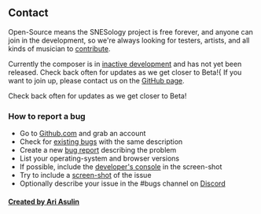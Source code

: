 
## Contact

Open-Source means the SNESology project is free forever, and anyone can join in the development,
so we're always looking for testers, artists, and all kinds of musician to 
[contribute](https://github.com/clevertree/snesology-web/issues/4).

Currently the composer is in
[inactive development](https://github.com/clevertree/snesology-web)
and has not yet been released.
Check back often for updates as we get closer to Beta!{
If you want to join up, please contact us on the 
[GitHub page](https://github.com/clevertree).

Check back often for updates as we get closer to Beta!

### How to report a bug

*   Go to [Github.com](https://github.com/clevertree/audio-source-composer/) and grab an account
*   Check for [existing bugs](https://github.com/clevertree/audio-source-composer/issues/) with the same description
*   Create a new [bug report](https://github.com/clevertree/audio-source-composer/issues/new) describing the problem
*   List your operating-system and browser versions
*   If possible, include the [developer's console](https://kb.mailster.co/how-can-i-open-the-browsers-console/) in the screen-shot
*   Try to include a [screen-shot](https://northatlanticlcc.org/help/how-to-save-a-screenshot-of-a-webpage) of the issue
*   Optionally describe your issue in the #bugs channel on [Discord](https://discord.gg/qdAqznv)

#### [Created by Ari Asulin](https://github.com/clevertree/)
